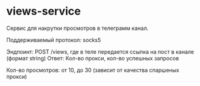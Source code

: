 # views-service
Сервис для накрутки просмотров в телеграмм канал.

Поддерживаемый протокол: socks5

Эндпоинт: POST /views, где в теле передается ссылка на пост в канале (формат string)
Ответ: Кол-во прокси, кол-во успешных запросов

Кол-во просмотров: от 10, до 30 (зависит от качества спаршеных прокси)

